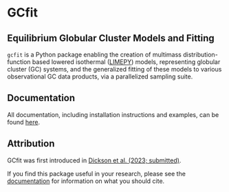# GCfit

## Equilibrium Globular Cluster Models and Fitting

`gcfit` is a Python package enabling the creation of multimass
distribution-function based lowered isothermal
([LIMEPY](https://github.com/mgieles/limepy)) models, representing globular
cluster (GC) systems, and the generalized fitting of these models to various
observational GC data products, via a parallelized sampling suite.

## Documentation
All documentation, including installation instructions and examples, can be
found [here](https://GCfit.readthedocs.io).

## Attribution

GCfit was first introduced in
[Dickson et al. (2023; submitted)](https://arxiv.org/abs/2303.01637).

If you find this package useful in your research, please see the
[documentation](https://GCfit.readthedocs.io/en/latest/citations.html) for
information on what you should cite.
